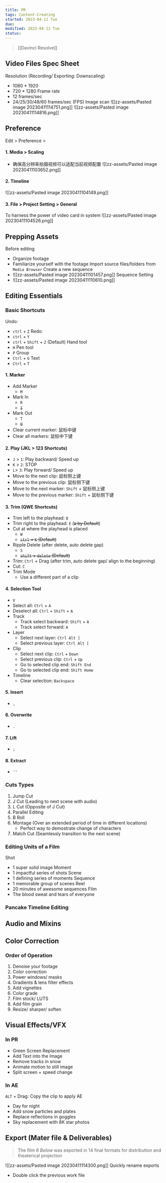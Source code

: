 ```yaml
---
title: PR
tags: Content-Creating   
started: 2023-04-11 Tue
due: 
modified: 2023-04-11 Tue
status: 
---
```

>[[Davinci Resolve]]
## Video Files Spec Sheet
Resolution (Recording/ Exporting: Downscaling)
- 1080 * 1920
- 720 * 1280
Frame rate
- 12 frames/sec
- 24/25/30/48/60 frames/sec (FPS)
Image scan
![[zz-assets/Pasted image 20230411114751.png]]
![[zz-assets/Pasted image 20230411114816.png]]
## Preference
Edit > Preference > 
#### 1. Media > Scaling
- 确保高分辨率拍摄视频可以适配当前视频配置
![[zz-assets/Pasted image 20230411103652.png]]
#### 2. Timeline
![[zz-assets/Pasted image 20230411104149.png]]
#### 3. File > Project Setting > General
To harness the power of video card in system
![[zz-assets/Pasted image 20230411104526.png]]
## Prepping Assets
Before editing
- Organize footage
- Familiarize yourself with the footage
Import source files/folders from `Media Browser`
Create a new sequence
- ![[zz-assets/Pasted image 20230411101457.png]]
Sequence Setting
- ![[zz-assets/Pasted image 20230411110610.png]]
## Editing Essentials
### Basic Shortcuts
Undo: 
- `ctrl` + `Z`
Redo: 
- `ctrl` + `Y`
- `ctrl` + `Shift` + `Z` (Default)
Hand tool
- `H`
Pen tool
- `P`
Group
- `Ctrl` + `G`
Text
- `Ctrl` + `T`
#### 1. Marker 
- Add Marker
	- `M`
- Mark In
	- `R`
	- ~~`I`~~
- Mark Out
	- `T`
	- ~~`O`~~
- Clear current marker: 鼠标中键
- Clear all markers: 鼠标中下键
#### 2. Play (JKL > 123 Shortcuts)
- `J` > `1`: Play backward/ Speed up
- `K` > `2`: STOP
- `L`> `3`: Play forward/ Speed up
- Move to the next clip: 鼠标侧上键
- Move to the previous clip: 鼠标侧下键
- Move to the next marker: `Shift` + 鼠标侧上键
- Move to the previous marker: `Shift` + 鼠标侧下键
#### 3. Trim (QWE Shortcuts)
- Trim left to the playhead: `Q`
- Trim right to the playhead: `E` (~~`W` by Default~~)
- Cut at where the playhead is placed
	- `W`
	- ~~`ctrl` + `K` (Default)~~
- Ripple Delete (after delete, auto delete gap)
	- `S`
	- ~~`shift` + `delete` (Default)~~
- Trim: `Ctrl` + Drag (after trim, auto delete gap/ align to the beginning)
- Cut: `C`
- Trim Mode
	- Use a different part of a clip
#### 4. Selection Tool
- `V`
- Select all: `Ctrl` + `A`
- Deselect all: `Ctrl` + `Shift` + `A`
- Track
	- Track select backward: `Shift` + `A`
	- Track select forward: `A`
- Layer
	- Select next layer: `Ctrl Alt ]`
	- Select previous layer: `Ctrl Alt [`
- Clip
	- Select next clip: `Ctrl` + `Down`
	- Select previous clip: `Ctrl` + `Up`
	- Go to selected clip end: `Shift End`
	- Go to selected clip end: `Shift Home`
- Timeline
	- Clear selection: `Backspace`
#### 5. Insert
- `,`
#### 6. Overwrite
- `.`
#### 7. Lift
- `;`
#### 8. Extract
- `''`
### Cuts Types
1. Jump Cut
2. J Cut (Leading to next scene with audio)
3. L Cut (Opposite of J Cut)
4. Parallel Editing
5. B Roll
6. Montage (Over an extended period of time in different locations) 
	- Perfect way to demostrate change of characters
7. Match Cut (Seamlessly transition to the next scene)
### Editing Units of a Film
Shot
- 1 super solid image
Moment
- 1 impactful series of shots
Scene
- 1 defining series of moments
Sequence
- 1 memorable group of scenes
Reel
- 20 minutes of awesome sequences
Film
- The blood sweat and tears of everyone
### Pancake Timeline Editing
## Audio and Mixins
## Color Correction
### Order of Operation
1. Denoise your footage
2. Color correction
3. Power windows/ masks
4. Gradients & lens filter effects
5. Add vignettes
6. Color grade
7. Film stock/ LUTS
8. Add film grain
9. Resize/ sharper/ soften
## Visual Effects/VFX
### In PR
- Green Screen Replacement
- Add Text into the Image
- Remove tracks in snow
- Animate motion to still image
- Split screen + speed change
### In AE
`ALT` + Drag: Copy the clip to apply AE
- Day for night
- Add snow particles and plates
- Replace reflections in goggles
- Sky replacement with 8K star photos
## Export (Mater file & Deliverables)
>The film *6 Below* was exported in 14 final formats for distribution and theaterical projection

![[zz-assets/Pasted image 20230411114300.png]]
Quickly rename exports
- Double click the previous work file




